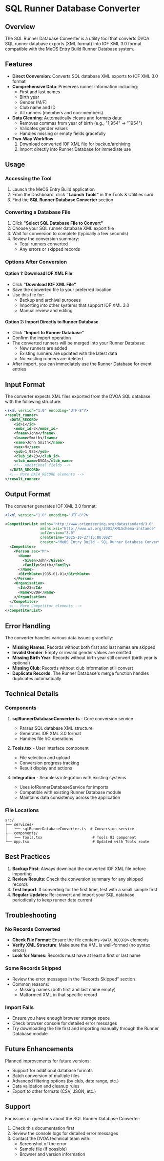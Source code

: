 # SQL Runner Database Converter

## Overview

The SQL Runner Database Converter is a utility tool that converts DVOA SQL runner database exports (XML format) into IOF XML 3.0 format compatible with the MeOS Entry Build Runner Database system.

## Features

- **Direct Conversion**: Converts SQL database XML exports to IOF XML 3.0 format
- **Comprehensive Data**: Preserves runner information including:
  - First and last names
  - Birth year
  - Gender (M/F)
  - Club name and ID
  - All runners (members and non-members)
- **Data Cleaning**: Automatically cleans and formats data:
  - Removes commas from year of birth (e.g., "1,954" → "1954")
  - Validates gender values
  - Handles missing or empty fields gracefully
- **Two-Way Workflow**:
  1. Download converted IOF XML file for backup/archiving
  2. Import directly into Runner Database for immediate use

## Usage

### Accessing the Tool

1. Launch the MeOS Entry Build application
2. From the Dashboard, click **"Launch Tools"** in the Tools & Utilities card
3. Find the **SQL Runner Database Converter** section

### Converting a Database File

1. Click **"Select SQL Database File to Convert"**
2. Choose your SQL runner database XML export file
3. Wait for conversion to complete (typically a few seconds)
4. Review the conversion summary:
   - Total runners converted
   - Any errors or skipped records

### Options After Conversion

#### Option 1: Download IOF XML File
- Click **"Download IOF XML File"**
- Save the converted file to your preferred location
- Use this file for:
  - Backup and archival purposes
  - Importing into other systems that support IOF XML 3.0
  - Manual review and editing

#### Option 2: Import Directly to Runner Database
- Click **"Import to Runner Database"**
- Confirm the import operation
- The converted runners will be merged into your Runner Database:
  - New runners are added
  - Existing runners are updated with the latest data
  - No existing runners are deleted
- After import, you can immediately use the Runner Database for event entries

## Input Format

The converter expects XML files exported from the DVOA SQL database with the following structure:

```xml
<?xml version="1.0" encoding="UTF-8"?>
<result_runner>
  <DATA_RECORD>
    <id>1</id>
    <mmbr_id>3</mmbr_id>
    <fname>John</fname>
    <lname>Smith</lname>
    <name>John Smith</name>
    <sex>M</sex>
    <yob>1,985</yob>
    <club_id>23</club_id>
    <club_name>DVOA</club_name>
    <!-- Additional fields -->
  </DATA_RECORD>
  <!-- More DATA_RECORD elements -->
</result_runner>
```

## Output Format

The converter generates IOF XML 3.0 format:

```xml
<?xml version="1.0" encoding="UTF-8"?>

<CompetitorList xmlns="http://www.orienteering.org/datastandard/3.0" 
                xmlns:xsi="http://www.w3.org/2001/XMLSchema-instance" 
                iofVersion="3.0" 
                createTime="2025-10-27T15:00:00Z" 
                creator="MeOS Entry Build - SQL Runner Database Converter">
  <Competitor>
    <Person sex="M">
      <Name>
        <Given>John</Given>
        <Family>Smith</Family>
      </Name>
      <BirthDate>1985-01-01</BirthDate>
    </Person>
    <Organisation>
      <Id>23</Id>
      <Name>DVOA</Name>
    </Organisation>
  </Competitor>
  <!-- More Competitor elements -->
</CompetitorList>
```

## Error Handling

The converter handles various data issues gracefully:

- **Missing Names**: Records without both first and last names are skipped
- **Invalid Gender**: Empty or invalid gender values are omitted
- **Missing Birth Year**: Records without birth year still convert (birth year is optional)
- **Missing Club**: Records without club information still convert
- **Duplicate Records**: The Runner Database's merge function handles duplicates automatically

## Technical Details

### Components

1. **sqlRunnerDatabaseConverter.ts** - Core conversion service
   - Parses SQL database XML structure
   - Generates IOF XML 3.0 format
   - Handles file I/O operations

2. **Tools.tsx** - User interface component
   - File selection and upload
   - Conversion progress tracking
   - Result display and actions

3. **Integration** - Seamless integration with existing systems
   - Uses iofRunnerDatabaseService for imports
   - Compatible with existing Runner Database module
   - Maintains data consistency across the application

### File Locations

```
src/
├── services/
│   └── sqlRunnerDatabaseConverter.ts  # Conversion service
├── components/
│   └── Tools.tsx                       # Tools UI component
└── App.tsx                             # Updated with Tools route
```

## Best Practices

1. **Backup First**: Always download the converted IOF XML file before importing
2. **Review Results**: Check the conversion summary for any skipped records
3. **Test Import**: If converting for the first time, test with a small sample first
4. **Regular Updates**: Re-convert and import your SQL database periodically to keep runner data current

## Troubleshooting

### No Records Converted
- **Check File Format**: Ensure the file contains `<DATA_RECORD>` elements
- **Verify XML Structure**: Make sure the XML is well-formed (no syntax errors)
- **Look for Names**: Records must have at least a first or last name

### Some Records Skipped
- Review the error messages in the "Records Skipped" section
- Common reasons:
  - Missing names (both first and last name empty)
  - Malformed XML in that specific record

### Import Fails
- Ensure you have enough browser storage space
- Check browser console for detailed error messages
- Try downloading the file first and importing manually through the Runner Database module

## Future Enhancements

Planned improvements for future versions:
- Support for additional database formats
- Batch conversion of multiple files
- Advanced filtering options (by club, date range, etc.)
- Data validation and cleanup rules
- Export to other formats (CSV, JSON, etc.)

## Support

For issues or questions about the SQL Runner Database Converter:
1. Check this documentation first
2. Review the console logs for detailed error messages
3. Contact the DVOA technical team with:
   - Screenshot of the error
   - Sample file (if possible)
   - Browser and version information
